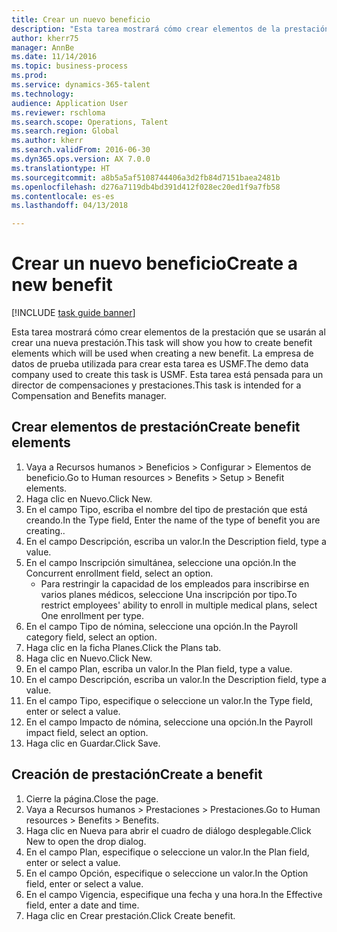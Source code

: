 ```yaml
--- 
title: Crear un nuevo beneficio
description: "Esta tarea mostrará cómo crear elementos de la prestación que se usarán al crear una nueva prestación."
author: kherr75
manager: AnnBe
ms.date: 11/14/2016
ms.topic: business-process
ms.prod: 
ms.service: dynamics-365-talent
ms.technology: 
audience: Application User
ms.reviewer: rschloma
ms.search.scope: Operations, Talent
ms.search.region: Global
ms.author: kherr
ms.search.validFrom: 2016-06-30
ms.dyn365.ops.version: AX 7.0.0
ms.translationtype: HT
ms.sourcegitcommit: a8b5a5af5108744406a3d2fb84d7151baea2481b
ms.openlocfilehash: d276a7119db4bd391d412f028ec20ed1f9a7fb58
ms.contentlocale: es-es
ms.lasthandoff: 04/13/2018

---
```

# <a name="create-a-new-benefit"></a><span data-ttu-id="1afc8-103">Crear un nuevo beneficio</span><span class="sxs-lookup"><span data-stu-id="1afc8-103">Create a new benefit</span></span>

[!INCLUDE [task guide banner](../../includes/task-guide-banner.md)]

<span data-ttu-id="1afc8-104">Esta tarea mostrará cómo crear elementos de la prestación que se usarán al crear una nueva prestación.</span><span class="sxs-lookup"><span data-stu-id="1afc8-104">This task will show you how to create benefit elements which will be used when creating a new benefit.</span></span> <span data-ttu-id="1afc8-105">La empresa de datos de prueba utilizada para crear esta tarea es USMF.</span><span class="sxs-lookup"><span data-stu-id="1afc8-105">The demo data company used to create this task is USMF.</span></span> <span data-ttu-id="1afc8-106">Esta tarea está pensada para un director de compensaciones y prestaciones.</span><span class="sxs-lookup"><span data-stu-id="1afc8-106">This task is intended for a Compensation and Benefits manager.</span></span>


## <a name="create-benefit-elements"></a><span data-ttu-id="1afc8-107">Crear elementos de prestación</span><span class="sxs-lookup"><span data-stu-id="1afc8-107">Create benefit elements</span></span>
1. <span data-ttu-id="1afc8-108">Vaya a Recursos humanos > Beneficios > Configurar > Elementos de beneficio.</span><span class="sxs-lookup"><span data-stu-id="1afc8-108">Go to Human resources > Benefits > Setup > Benefit elements.</span></span>
2. <span data-ttu-id="1afc8-109">Haga clic en Nuevo.</span><span class="sxs-lookup"><span data-stu-id="1afc8-109">Click New.</span></span>
3. <span data-ttu-id="1afc8-110">En el campo Tipo, escriba el nombre del tipo de prestación que está creando.</span><span class="sxs-lookup"><span data-stu-id="1afc8-110">In the Type field, Enter the name of the type of benefit you are creating..</span></span>
4. <span data-ttu-id="1afc8-111">En el campo Descripción, escriba un valor.</span><span class="sxs-lookup"><span data-stu-id="1afc8-111">In the Description field, type a value.</span></span>
5. <span data-ttu-id="1afc8-112">En el campo Inscripción simultánea, seleccione una opción.</span><span class="sxs-lookup"><span data-stu-id="1afc8-112">In the Concurrent enrollment field, select an option.</span></span>
    * <span data-ttu-id="1afc8-113">Para restringir la capacidad de los empleados para inscribirse en varios planes médicos, seleccione Una inscripción por tipo.</span><span class="sxs-lookup"><span data-stu-id="1afc8-113">To restrict employees' ability to enroll in multiple medical plans, select One enrollment per type.</span></span>  
6. <span data-ttu-id="1afc8-114">En el campo Tipo de nómina, seleccione una opción.</span><span class="sxs-lookup"><span data-stu-id="1afc8-114">In the Payroll category field, select an option.</span></span>
7. <span data-ttu-id="1afc8-115">Haga clic en la ficha Planes.</span><span class="sxs-lookup"><span data-stu-id="1afc8-115">Click the Plans tab.</span></span>
8. <span data-ttu-id="1afc8-116">Haga clic en Nuevo.</span><span class="sxs-lookup"><span data-stu-id="1afc8-116">Click New.</span></span>
9. <span data-ttu-id="1afc8-117">En el campo Plan, escriba un valor.</span><span class="sxs-lookup"><span data-stu-id="1afc8-117">In the Plan field, type a value.</span></span>
10. <span data-ttu-id="1afc8-118">En el campo Descripción, escriba un valor.</span><span class="sxs-lookup"><span data-stu-id="1afc8-118">In the Description field, type a value.</span></span>
11. <span data-ttu-id="1afc8-119">En el campo Tipo, especifique o seleccione un valor.</span><span class="sxs-lookup"><span data-stu-id="1afc8-119">In the Type field, enter or select a value.</span></span>
12. <span data-ttu-id="1afc8-120">En el campo Impacto de nómina, seleccione una opción.</span><span class="sxs-lookup"><span data-stu-id="1afc8-120">In the Payroll impact field, select an option.</span></span>
13. <span data-ttu-id="1afc8-121">Haga clic en Guardar.</span><span class="sxs-lookup"><span data-stu-id="1afc8-121">Click Save.</span></span>

## <a name="create-a-benefit"></a><span data-ttu-id="1afc8-122">Creación de prestación</span><span class="sxs-lookup"><span data-stu-id="1afc8-122">Create a benefit</span></span>
1. <span data-ttu-id="1afc8-123">Cierre la página.</span><span class="sxs-lookup"><span data-stu-id="1afc8-123">Close the page.</span></span>
2. <span data-ttu-id="1afc8-124">Vaya a Recursos humanos > Prestaciones > Prestaciones.</span><span class="sxs-lookup"><span data-stu-id="1afc8-124">Go to Human resources > Benefits > Benefits.</span></span>
3. <span data-ttu-id="1afc8-125">Haga clic en Nueva para abrir el cuadro de diálogo desplegable.</span><span class="sxs-lookup"><span data-stu-id="1afc8-125">Click New to open the drop dialog.</span></span>
4. <span data-ttu-id="1afc8-126">En el campo Plan, especifique o seleccione un valor.</span><span class="sxs-lookup"><span data-stu-id="1afc8-126">In the Plan field, enter or select a value.</span></span>
5. <span data-ttu-id="1afc8-127">En el campo Opción, especifique o seleccione un valor.</span><span class="sxs-lookup"><span data-stu-id="1afc8-127">In the Option field, enter or select a value.</span></span>
6. <span data-ttu-id="1afc8-128">En el campo Vigencia, especifique una fecha y una hora.</span><span class="sxs-lookup"><span data-stu-id="1afc8-128">In the Effective field, enter a date and time.</span></span>
7. <span data-ttu-id="1afc8-129">Haga clic en Crear prestación.</span><span class="sxs-lookup"><span data-stu-id="1afc8-129">Click Create benefit.</span></span>



